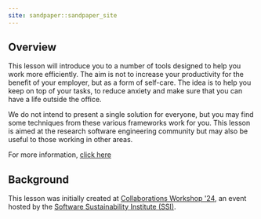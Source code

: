 ```yaml
---
site: sandpaper::sandpaper_site
---
```


## Overview

This lesson will introduce you to a number of tools designed to help you work more efficiently. 
The aim is not to increase your productivity for the benefit of your employer,
but as a form of self-care. The idea is to help you keep on top of your tasks, to reduce anxiety
and make sure that you can have a life outside the office.  
   
We do not intend to present a single solution for everyone, but you may find some techniques 
from these various frameworks work for you. This lesson is aimed at the research software engineering 
community but may also be useful to those working in other areas.

For more information, [click here](/episodes/introduction.md)

## Background

This lesson was initially created at 
[Collaborations Workshop '24](https://www.software.ac.uk/workshop/collaborations-workshop-2024-cw24), 
an event hosted by the [Software Sustainability Institute (SSI)](https://www.software.ac.uk/).
